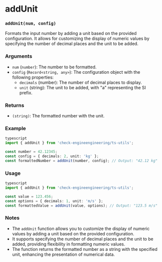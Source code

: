 # addUnit

### `addUnit(num, config)`

Formats the input number by adding a unit based on the provided configuration. It allows for customizing the display of numeric values by specifying the number of decimal places and the unit to be added.

### Arguments

* `num` (`number`): The number to be formatted.
* `config` (`Record<string, any>`): The configuration object with the following properties:
  * `decimals` (number): The number of decimal places to display.
  * `unit` (string): The unit to be added, with "a" representing the SI prefix.

### Returns

* `(string)`: The formatted number with the unit.

### Example

```typescript
typescript
import { addUnit } from 'check-engineengineering/ts-utils';

const number = 42.12345;
const config = { decimals: 2, unit: 'kg' };
const formattedNumber = addUnit(number, config); // Output: "42.12 kg"
```

### Usage

```typescript
typescript
import { addUnit } from 'check-engineengineering/ts-utils';

const value = 123.456;
const options = { decimals: 1, unit: 'm/s' };
const formattedValue = addUnit(value, options); // Output: "123.5 m/s"
```

### Notes

* The `addUnit` function allows you to customize the display of numeric values by adding a unit based on the provided configuration.
* It supports specifying the number of decimal places and the unit to be added, providing flexibility in formatting numeric values.
* The function returns the formatted number as a string with the specified unit, enhancing the presentation of numerical data.
